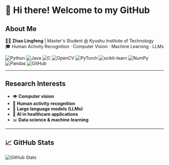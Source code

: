 # 👋 Hi there! Welcome to my GitHub

## About Me
🧑‍💻 **Zhao Lingfeng** | Master's Student @ Kyushu Institute of Technology  
🎓 Human Activity Recognition · Computer Vision · Machine Learning · LLMs

![Python](https://img.shields.io/badge/Python-3776AB?style=flat&logo=python&logoColor=white)
![Java](https://img.shields.io/badge/Java-ED8B00?style=flat&logo=openjdk&logoColor=white)
![C](https://img.shields.io/badge/C-00599C?style=flat&logo=c&logoColor=white)
![OpenCV](https://img.shields.io/badge/OpenCV-5C3EE8?style=flat&logo=opencv&logoColor=white)
![PyTorch](https://img.shields.io/badge/PyTorch-EE4C2C?style=flat&logo=pytorch&logoColor=white)
![scikit-learn](https://img.shields.io/badge/Scikit--learn-F7931E?style=flat&logo=scikit-learn&logoColor=white)
![NumPy](https://img.shields.io/badge/NumPy-013243?style=flat&logo=numpy&logoColor=white)
![Pandas](https://img.shields.io/badge/Pandas-150458?style=flat&logo=pandas&logoColor=white)
![GitHub](https://img.shields.io/badge/GitHub-181717?style=flat&logo=github&logoColor=white)

---

## Research Interests

- 👁️ **Computer vision**
- 🧍 **Human activity recognition**
- 🧠 **Large language models (LLMs)**
- 🏥 **AI in healthcare applications**  
- 📊 **Data science & machine learning**

---

## 📈 GitHub Stats

![GitHub Stats](https://github-readme-stats.vercel.app/api?username=zhao-lingfeng&show_icons=true&theme=tokyonight)

